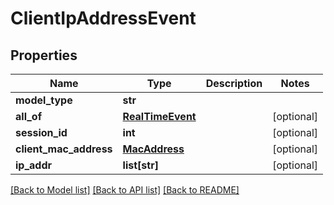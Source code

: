 # ClientIpAddressEvent

## Properties
Name | Type | Description | Notes
------------ | ------------- | ------------- | -------------
**model_type** | **str** |  | 
**all_of** | [**RealTimeEvent**](RealTimeEvent.md) |  | [optional] 
**session_id** | **int** |  | [optional] 
**client_mac_address** | [**MacAddress**](MacAddress.md) |  | [optional] 
**ip_addr** | **list[str]** |  | [optional] 

[[Back to Model list]](../README.md#documentation-for-models) [[Back to API list]](../README.md#documentation-for-api-endpoints) [[Back to README]](../README.md)

